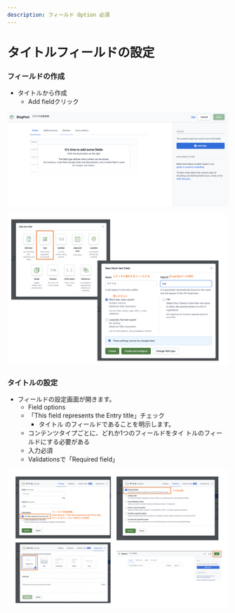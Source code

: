 ```yaml
---
description: フィールド Option 必須
---
```


# タイトルフィールドの設定

### フィールドの作成

* タイトルから作成
  * Add fieldクリック

![](../../.gitbook/assets/image%20%2813%29.png)

![&#x30BF;&#x30A4;&#x30C8;&#x30EB; &#x30D5;&#x30A3;&#x30FC;&#x30EB;&#x30C9;&#x4F5C;&#x6210;](../../.gitbook/assets/image%20%2816%29.png)

### タイトルの設定

* フィールドの設定画面が開きます。
  *  Field options
    * 「This field represents the Entry title」チェック
      * タイトル のフィールドであることを明示します。 
    * コンテンツタイプごとに、どれか1つのフィールドをタイ トルのフィールドにする必要がある
  *  入力必須
    * Validationsで「Required field」

![](../../.gitbook/assets/image%20%2812%29.png)



## 

